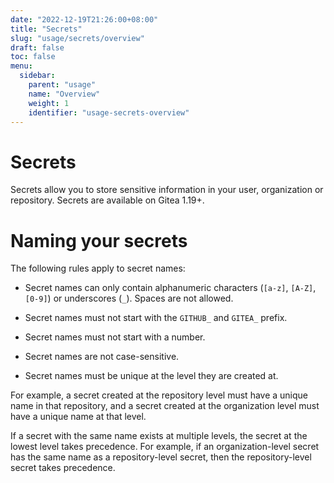 ```yaml
---
date: "2022-12-19T21:26:00+08:00"
title: "Secrets"
slug: "usage/secrets/overview"
draft: false
toc: false
menu:
  sidebar:
    parent: "usage"
    name: "Overview"
    weight: 1
    identifier: "usage-secrets-overview"
---
```


# Secrets

Secrets allow you to store sensitive information in your user, organization or repository.
Secrets are available on Gitea 1.19+.

# Naming your secrets

The following rules apply to secret names:

- Secret names can only contain alphanumeric characters (`[a-z]`, `[A-Z]`, `[0-9]`) or underscores (`_`). Spaces are not allowed.

- Secret names must not start with the `GITHUB_` and `GITEA_` prefix.

- Secret names must not start with a number.

- Secret names are not case-sensitive.

- Secret names must be unique at the level they are created at.

For example, a secret created at the repository level must have a unique name in that repository, and a secret created at the organization level must have a unique name at that level.

If a secret with the same name exists at multiple levels, the secret at the lowest level takes precedence. For example, if an organization-level secret has the same name as a repository-level secret, then the repository-level secret takes precedence.
